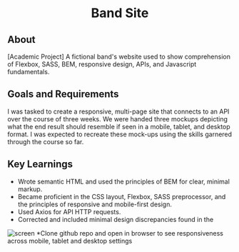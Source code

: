 <h1 align="center">Band Site</h1>

## About

[Academic Project]
A fictional band's website used to show comprehension of Flexbox, SASS, BEM, responsive design, APIs, and Javascript fundamentals.

## Goals and Requirements

I was tasked to create a responsive, multi-page site that connects to an API over the course of three weeks. We were handed three mockups depicting what the end result should resemble if seen in a mobile, tablet, and desktop format. I was expected to recreate these mock-ups using the skills garnered through the course so far.

## Key Learnings

- Wrote semantic HTML and used the principles of BEM for clear, minimal markup.
- Became proficient in the CSS layout, Flexbox, SASS preprocessor, and the principles of responsive and mobile-first design.
- Used Axios for API HTTP requests.
- Corrected and included minimal design discrepancies found in the

![screen](https://github.com/Philip-93/philip-bertogg-bandsite/blob/master/Images/Desktop-screenshot.png)
\*Clone github repo and open in browser to see responsiveness across mobile, tablet and desktop settings
